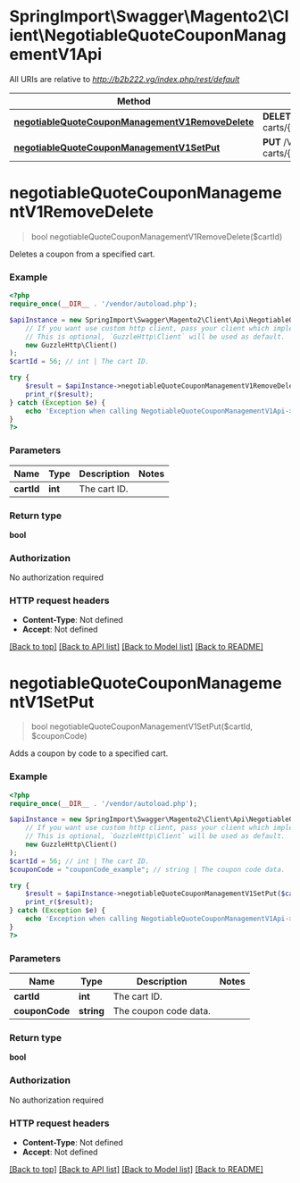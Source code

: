 # SpringImport\Swagger\Magento2\Client\NegotiableQuoteCouponManagementV1Api

All URIs are relative to *http://b2b222.vg/index.php/rest/default*

Method | HTTP request | Description
------------- | ------------- | -------------
[**negotiableQuoteCouponManagementV1RemoveDelete**](NegotiableQuoteCouponManagementV1Api.md#negotiableQuoteCouponManagementV1RemoveDelete) | **DELETE** /V1/negotiable-carts/{cartId}/coupons | 
[**negotiableQuoteCouponManagementV1SetPut**](NegotiableQuoteCouponManagementV1Api.md#negotiableQuoteCouponManagementV1SetPut) | **PUT** /V1/negotiable-carts/{cartId}/coupons/{couponCode} | 


# **negotiableQuoteCouponManagementV1RemoveDelete**
> bool negotiableQuoteCouponManagementV1RemoveDelete($cartId)



Deletes a coupon from a specified cart.

### Example
```php
<?php
require_once(__DIR__ . '/vendor/autoload.php');

$apiInstance = new SpringImport\Swagger\Magento2\Client\Api\NegotiableQuoteCouponManagementV1Api(
    // If you want use custom http client, pass your client which implements `GuzzleHttp\ClientInterface`.
    // This is optional, `GuzzleHttp\Client` will be used as default.
    new GuzzleHttp\Client()
);
$cartId = 56; // int | The cart ID.

try {
    $result = $apiInstance->negotiableQuoteCouponManagementV1RemoveDelete($cartId);
    print_r($result);
} catch (Exception $e) {
    echo 'Exception when calling NegotiableQuoteCouponManagementV1Api->negotiableQuoteCouponManagementV1RemoveDelete: ', $e->getMessage(), PHP_EOL;
}
?>
```

### Parameters

Name | Type | Description  | Notes
------------- | ------------- | ------------- | -------------
 **cartId** | **int**| The cart ID. |

### Return type

**bool**

### Authorization

No authorization required

### HTTP request headers

 - **Content-Type**: Not defined
 - **Accept**: Not defined

[[Back to top]](#) [[Back to API list]](../../README.md#documentation-for-api-endpoints) [[Back to Model list]](../../README.md#documentation-for-models) [[Back to README]](../../README.md)

# **negotiableQuoteCouponManagementV1SetPut**
> bool negotiableQuoteCouponManagementV1SetPut($cartId, $couponCode)



Adds a coupon by code to a specified cart.

### Example
```php
<?php
require_once(__DIR__ . '/vendor/autoload.php');

$apiInstance = new SpringImport\Swagger\Magento2\Client\Api\NegotiableQuoteCouponManagementV1Api(
    // If you want use custom http client, pass your client which implements `GuzzleHttp\ClientInterface`.
    // This is optional, `GuzzleHttp\Client` will be used as default.
    new GuzzleHttp\Client()
);
$cartId = 56; // int | The cart ID.
$couponCode = "couponCode_example"; // string | The coupon code data.

try {
    $result = $apiInstance->negotiableQuoteCouponManagementV1SetPut($cartId, $couponCode);
    print_r($result);
} catch (Exception $e) {
    echo 'Exception when calling NegotiableQuoteCouponManagementV1Api->negotiableQuoteCouponManagementV1SetPut: ', $e->getMessage(), PHP_EOL;
}
?>
```

### Parameters

Name | Type | Description  | Notes
------------- | ------------- | ------------- | -------------
 **cartId** | **int**| The cart ID. |
 **couponCode** | **string**| The coupon code data. |

### Return type

**bool**

### Authorization

No authorization required

### HTTP request headers

 - **Content-Type**: Not defined
 - **Accept**: Not defined

[[Back to top]](#) [[Back to API list]](../../README.md#documentation-for-api-endpoints) [[Back to Model list]](../../README.md#documentation-for-models) [[Back to README]](../../README.md)

